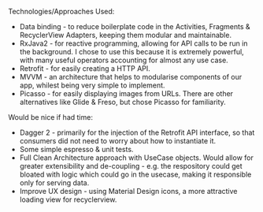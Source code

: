 Technologies/Approaches Used:

- Data binding - to reduce boilerplate code in the Activities, Fragments & RecyclerView Adapters, keeping them modular and maintainable.
- RxJava2 - for reactive programming, allowing for API calls to be run in the background. I chose to use this because it is extremely powerful, with many useful operators accounting for almost any use case.
- Retrofit - for easily creating a HTTP API.
- MVVM - an architecture that helps to modularise components of our app, whilest being very simple to implement. 
- Picasso - for easily displaying images from URLs. There are other alternatives like Glide & Freso, but chose Picasso for familiarity.

Would be nice if had time:

- Dagger 2 - primarily for the injection of the Retrofit API interface, so that consumers did not need to worry about how to instantiate it.
- Some simple espresso & unit tests.
- Full Clean Architecture approach with UseCase objects. Would allow for greater extensibility and de-coupling - e.g. the respository could get bloated with logic which could go in the usecase, making it responsible only for serving data.
- Improve UX design - using Material Design icons, a more attractive loading view for recyclerview.
